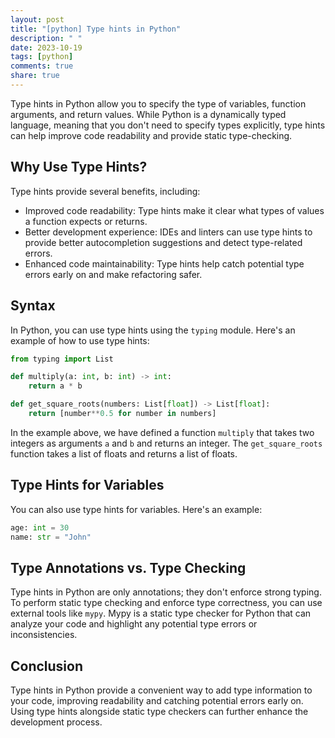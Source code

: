```yaml
---
layout: post
title: "[python] Type hints in Python"
description: " "
date: 2023-10-19
tags: [python]
comments: true
share: true
---
```


Type hints in Python allow you to specify the type of variables, function arguments, and return values. While Python is a dynamically typed language, meaning that you don't need to specify types explicitly, type hints can help improve code readability and provide static type-checking.

## Why Use Type Hints?

Type hints provide several benefits, including:
- Improved code readability: Type hints make it clear what types of values a function expects or returns.
- Better development experience: IDEs and linters can use type hints to provide better autocompletion suggestions and detect type-related errors.
- Enhanced code maintainability: Type hints help catch potential type errors early on and make refactoring safer.

## Syntax

In Python, you can use type hints using the `typing` module. Here's an example of how to use type hints:

```python
from typing import List

def multiply(a: int, b: int) -> int:
    return a * b

def get_square_roots(numbers: List[float]) -> List[float]:
    return [number**0.5 for number in numbers]
```

In the example above, we have defined a function `multiply` that takes two integers as arguments `a` and `b` and returns an integer. The `get_square_roots` function takes a list of floats and returns a list of floats.

## Type Hints for Variables

You can also use type hints for variables. Here's an example:

```python
age: int = 30
name: str = "John"
```

## Type Annotations vs. Type Checking

Type hints in Python are only annotations; they don't enforce strong typing. To perform static type checking and enforce type correctness, you can use external tools like `mypy`. Mypy is a static type checker for Python that can analyze your code and highlight any potential type errors or inconsistencies.

## Conclusion

Type hints in Python provide a convenient way to add type information to your code, improving readability and catching potential errors early on. Using type hints alongside static type checkers can further enhance the development process.
